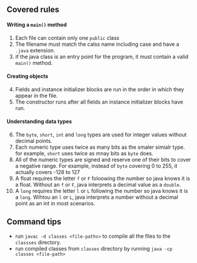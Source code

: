 ## Covered rules
#### Writing a `main()` method
1. Each file can contain only one `public` class
2. The filename must match the calss name including case and have a `.java` extension.
3. if the java class is an entry point for the program, it must contain a valid `main()` method.
#### Creating objects
4. Fields and instance initializer blocks are run in the order in which they appear in the file. 
5. The constructor runs after all fields an instance initializer blocks have run. 
#### Understanding data types
6. The `byte`, `short`, `int` and `long` types are used for integer values without decimal points.
7. Each numeric type uses twice as many bits as the smaler simialr type. for example, `short` uses twice as mnay bits as `byte` does.
8. All of the numeric types are signed and reserve one of their bits to cover a negative range. For example, instead of `byte` covering 0 to 255, it actually covers -128 to 127
9. A float requires the letter `f` or `F` foloowing the number so java knows it is a float. Without an `f` or `F`, java interprets a decimal value as a `double`.
10. A `long` requires the letter `l` or `L` following the number so java knows it is a `long`. Wihtou an `l` or `L`, java interprets a number without a decimal point as an int in most scenarios. 

## Command tips
- run `javac -d classes <file-paths>` to compile all the files to the `classses` directory.
- run compiled classes from `classes` directory by running `java -cp classes <file-path>`